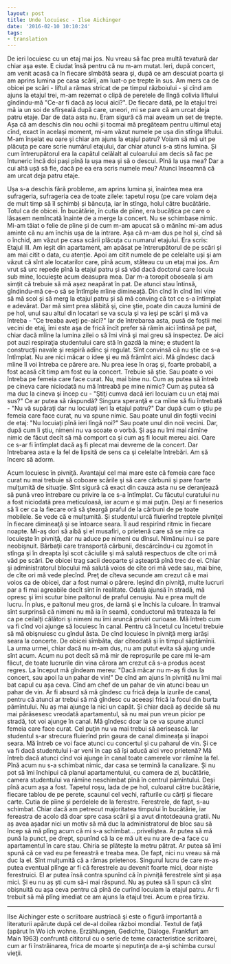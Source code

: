 ```yaml
---
layout: post
title: Unde locuiesc - Ilse Aichinger
date: '2016-02-10 10:10:24'
tags:
- translation
---
```


De ieri locuiesc cu un etaj mai jos. Nu vreau să fac prea multă tevatură dar chiar aşa este. E ciudat însă pentru că nu m-am mutat. Ieri, după concert, am venit acasă ca în fiecare sîmbătă seara şi, după ce am descuiat poarta şi am aprins lumina pe casa scării, am luat-o pe trepte în sus. Am mers ca de obicei pe scări - liftul a rămas stricat de pe timpul războiului - și cînd am ajuns la etajul trei, m-am rezemat o clipă de peretele de lîngă colivia liftului gîndindu-mă "Ce-ar fi dacă aș locui aici?". De fiecare dată, pe la etajul trei mă ia un soi de sfîrșeală după care, uneori, mi se pare că am urcat deja patru etaje. Dar de data asta nu. Eram sigură că mai aveam un set de trepte. Așa că am deschis din nou ochii și tocmai mă pregăteam pentru ultimul etaj cînd, exact în același moment, mi-am văzut numele pe ușa din stînga liftului. M-am înșelat eu oare și chiar am ajuns la etajul patru? Voiam să mă uit pe plăcuța pe care scrie numărul etajului, dar chiar atunci s-a stins lumina. Și cum întrerupătorul era la capătul celălalt al culoarului am decis să fac pe întuneric încă doi pași pînă la ușa mea și să o descui. Pînă la ușa mea? Dar a cui altă ușă să fie, dacă pe ea era scris numele meu? Atunci înseamnă că am urcat deja patru etaje.

Ușa s-a deschis fără probleme, am aprins lumina și, înaintea mea era sufrageria, sufrageria cea de toate zilele: tapetul roșu (pe care voiam deja de mult timp să îl schimb) și băncuța, iar în stînga, holul către bucătărie. Totul ca de obicei. În bucătărie, în cutia de pîine, era bucățica pe care o lăsasem nemîncată înainte de a merge la concert.
Nu se schimbase nimic. Mi-am tăiat o felie de pîine și de cum m-am apucat să o mănînc mi-am adus aminte că nu am închis ușa de la intrare. Așa că m-am dus pe hol și, cînd să o închid, am văzut pe casa scării plăcuța cu numarul etajului. Era scris: Etajul III. Am ieșit din apartament, am apăsat pe întrerupătorul de pe scări și am mai citit o data, cu atenție. Apoi am citit numele de pe celelalte uși şi am văzut că sînt ale locatarilor care, pînă acum, stăteau cu un etaj mai jos. Am vrut să urc repede pînă la etajul patru și să văd dacă doctorul care locuia sub mine, locuiește acum deasupra mea. Dar m-a toropit oboseala și am simțit că trebuie să mă așez neapărat în pat. De atunci stau întinsă, gîndindu-mă ce-o să se întîmple mîine dimineață. Din cînd în cînd îmi vine să mă scol și să merg la etajul patru și să mă conving că tot ce s-a întîmplat e adevărat. Dar mă simt prea slăbită şi, cine ştie, poate din cauza luminii de pe hol, unul sau altul din locatari se va scula şi va ieşi pe scări şi mă va întreba - "Ce treaba aveţi pe-aici?" Iar de întrebarea asta, pusă de foştii mei vecini de etaj, îmi este aşa de frică încît prefer să rămîn aici întinsă pe pat, chiar dacă mîine la lumina zilei o să îmi vină şi mai greu să inspectez.
De aici pot auzi respiraţia studentului care stă în gazdă la mine; e student la construcţii navale şi respiră adînc şi regulat. Sînt convinsă că nu ştie ce s-a întîmplat. Nu are nici măcar o idee şi eu mă frămînt aici. Mă gîndesc dacă mîine îl voi întreba ce părere are. Nu prea iese în oraş şi, foarte probabil, a fost acasă cît timp am fost eu la concert. Trebuie să ştie. Sau poate o voi întreba pe femeia care face curat. Nu, mai bine nu. Cum aş putea să întreb pe cineva care niciodată nu mă întreabă pe mine nimic? Cum aş putea să ma duc la cineva şi încep cu - "Ştiţi cumva dacă ieri locuiam cu un etaj mai sus?" Ce ar putea să răspundă? Singura speranţă e ca mîine să fiu întrebată - "Nu vă supăraţi dar nu locuiaţi ieri la etajul patru?" Dar după cum o ştiu pe femeia care face curat, nu va spune nimic. Sau poate unul din foştii vecini de etaj: "Nu locuiaţi pînă ieri lîngă noi?" Sau poate unul din noii vecini. Dar, după cum îi ştiu, nimeni nu va scoate o vorbă. Şi aşa nu îmi mai rămîne nimic de făcut decît să mă comport ca şi cum aş fi locuit mereu aici.
Oare ce s-ar fi întîmplat dacă aş fi plecat mai devreme de la concert. Dar întrebarea asta e la fel de lipsită de sens ca şi celelalte întrebări. Am să încerc să adorm.

Acum locuiesc în pivniţă. Avantajul cel mai mare este că femeia care face curat nu mai trebuie să coboare scările şi să care cărbunii şi pare foarte mulţumită de situaţie. Sînt sigură că exact din cauza asta nu se deranjează să pună vreo întrebare cu privire la ce s-a întîmplat. Cu făcutul curatului nu a fost niciodată prea meticuloasă, iar acum e şi mai puţin. Deşi ar fi neserios să îi cer ca la fiecare oră să şteargă praful de la cărbuni de pe toate mobilele. Se vede că e mulţumită. Şi studentul urcă fluierînd treptele pivniţei în fiecare dimineaţă şi se întoarce seara. Îl aud respirînd ritmic în fiecare noapte. Mi-aş dori să aibă şi el musafiri, o prietenă care să se mire ca locuieşte în pivniţă, dar nu aduce pe nimeni cu dînsul. Nimănui nu i se pare neobişnuit. Bărbaţii care transportă cărbunii, descărcîndu-i cu zgomot în stînga şi în dreapta îşi scot căciulile şi mă salută respectuos de cîte ori mă văd pe scări. De obicei trag sacii deoparte şi aşteaptă pînă trec de ei. Chiar şi administratorul blocului mă salută voios de cîte ori mă vede sau, mai bine, de cîte ori mă vede plecînd. Preţ de cîteva secunde am crezut că e mai voios ca de obicei, dar a fost numai o părere. Ieşind din pivniţă, multe lucruri par a fi mai agreabile decît sînt în realitate.
Odată ajunsă în stradă, mă opresc şi îmi scutur bine paltonul de praful cenuşiu. Nu e prea mult de lucru. În plus, e paltonul meu gros, de iarnă şi e închis la culoare. În tramvai sînt surprinsă că nimeni nu mă ia în seamă, conductorul mă trateaza la fel ca pe ceilalţi călători şi nimeni nu îmi aruncă priviri curioase. Mă întreb cum va fi cînd voi ajunge să locuiesc în canal. Pentru că încetul cu încetul trebuie să mă obişnuiesc cu gîndul ăsta. De cînd locuiesc în pivniţă merg iarăşi seara la concerte. De obicei sîmbăta, dar cîteodată şi în timpul săptămînii. La urma urmei, chiar dacă nu m-am dus, nu am putut evita să ajung unde sînt acum. Acum nu pot decît să mă mir de reproşurile pe care mi le-am făcut, de toate lucrurile din vina cărora am crezut că s-a produs acest regres.
La început mă gîndeam mereu: "Dacă măcar nu m-aș fi dus la concert, sau apoi la un pahar de vin!" De cînd am ajuns în pivniță nu îmi mai bat capul cu așa ceva. Cînd am chef de un pahar de vin atunci beau un pahar de vin. Ar fi absurd să mă gîndesc cu frică deja la izurile de canal, pentru că atunci ar trebui să mă gîndesc cu aceeași frică la focul din burta pămîntului. Nu aș mai ajunge la nici un capăt. Și chiar dacă aș decide să nu mai părăsesesc vreodată apartamentul, să nu mai pun vreun picior pe stradă, tot voi ajunge în canal. Mă gîndesc doar la ce va spune atunci femeia care face curat. Cel puţin nu va mai trebui să aerisească. Iar studentul s-ar strecura fluierînd prin gaura de canal dimineața și înapoi seara. Mă întreb ce voi face atunci cu concertul și cu paharul de vin. Și ce va fi dacă studentului i-ar veni în cap să își aducă aici vreo prietenă? Mă întreb dacă atunci cînd voi ajunge în canal toate camerele vor rămîne la fel. Pînă acum nu s-a schimbat nimic, dar casa se termină la canalizare. Și nu pot să îmi închipui că planul apartamentului, cu camera de zi, bucătărie, camera studentului va rămîne neschimbat pînă în centrul pămîntului.
Deși pînă acum aşa a fost. Tapetul roșu, lada de pe hol, culoarul către bucătărie, fiecare tablou de pe perete, scaunul cel vechi, rafturile cu cărți și fiecare carte. Cutia de pîine și perdelele de la ferestre.
Ferestrele, de fapt, s-au schimbat. Chiar dacă am petrecut majoritatea timpului în bucătărie, iar fereastra de acolo dă doar spre casa scării şi a avut dintotdeauna gratii. Nu aș avea așadar nici un motiv să mă duc la administratorul de bloc sau să încep să mă plîng acum că mi s-a schimbat... priveliştea. Ar putea să mă pună la punct, pe drept, spunînd că la ce mă uit eu nu are de-a face cu apartamentul în care stau. Chiria se plătește la metru pătrat. Ar putea să îmi spună că ce vad eu pe fereastră e treaba mea.
De fapt, nici nu vreau să mă duc la el. Sînt mulțumită că a rămas prietenos. Singurul lucru de care m-aș putea eventual plînge ar fi că ferestrele au devenit foarte mici, doar nişte ferestruici. El ar putea însă contra spunînd că în pivniță ferestrele sînt și așa mici. Și eu nu aș ști cum să-i mai răspund. Nu aș putea să îi spun că sînt obișnuită cu așa ceva pentru că pînă de curînd locuiam la etajul patru. Ar fi trebuit să mă plîng imediat ce am ajuns la etajul trei. Acum e prea tîrziu.

_________________
Ilse Aichinger este o scriitoare austriacă şi este o figură importantă a literaturii apărute după cel de-al doilea război mondial. Textul de faţă (apărut în Wo ich wohne. Erzählungen, Gedichte, Dialoge. Frankfurt am Main 1963) confruntă cititorul cu o serie de teme caracteristice scriitoarei, cum ar fi înstrăinarea, frica de moarte şi neputinţa de a-şi schimba cursul vieţii.